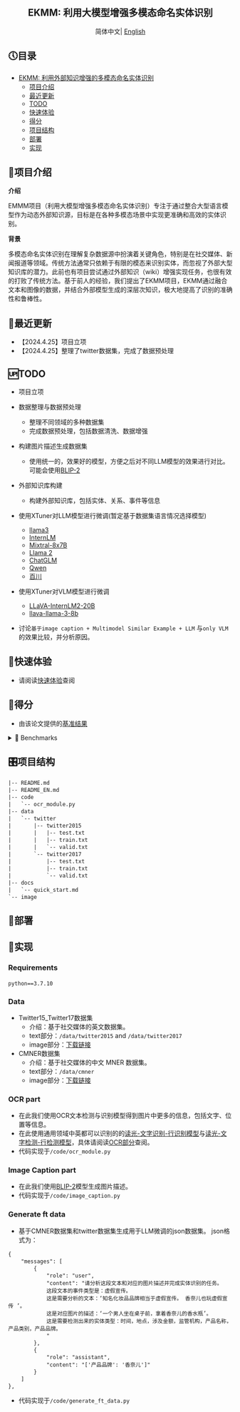 <div align="center"> 

## EKMM: 利用大模型增强多模态命名实体识别
</div>
<div align="center">
      简体中文| <a href="README_EN.md" >English</a>
  </div>

## 🕔目录
- [EKMM: 利用外部知识增强的多模态命名实体识别](#EKMM)
  - [项目介绍](#项目介绍)
  - [最近更新](#最近更新)
  - [TODO](#TODO)
  - [快速体验](#快速体验)
  - [得分](#得分)
  - [项目结构](#项目结构)
  - [部署](#部署)
  - [实现](#实现)

## 📠项目介绍
**介绍**

EMMM项目（利用大模型增强多模态命名实体识别）专注于通过整合大型语言模型作为动态外部知识源，目标是在各种多模态场景中实现更准确和高效的实体识别。

**背景**

多模态命名实体识别在理解复杂数据源中扮演着关键角色，特别是在社交媒体、新闻报道等领域。传统方法通常只依赖于有限的模态来识别实体，而忽视了外部大型知识库的潜力。此前也有项目尝试通过外部知识（wiki）增强实现任务，也很有效的打败了传统方法。基于前人的经验，我们提出了EKMM项目，EKMM通过融合文本和图像的数据，并结合外部模型生成的深层次知识，极大地提高了识别的准确性和鲁棒性。

## 🎇最近更新
- 【2024.4.25】项目立项
- 【2024.4.25】整理了twitter数据集，完成了数据预处理

## 🆙TODO

- 项目立项
- 数据整理与数据预处理
    - 整理不同领域的多种数据集
    - 完成数据预处理，包括数据清洗、数据增强
- 构建图片描述生成数据集
    - 使用统一的，效果好的模型，方便之后对不同LLM模型的效果进行对比。可能会使用[BLIP-2](https://github.com/huggingface/blog/blob/main/blip-2.md)
- 外部知识库构建
    - 构建外部知识库，包括实体、关系、事件等信息

- 使用XTuner对LLM模型进行微调(暂定基于数据集语言情况选择模型)
    - [llama3](https://github.com/InternLM/xtuner/tree/main/xtuner/configs/llama)
    - [InternLM](https://huggingface.co/internlm)
    - [Mixtral-8x7B](https://huggingface.co/mistralai)
    - [Llama 2](https://huggingface.co/)
    - [ChatGLM](https://huggingface.co/THUDM)
    - [Qwen](https://huggingface.co/Qwen)
    - [百川](https://huggingface.co/baichuan-inc) 
    

- 使用XTuner对VLM模型进行微调 
    - [LLaVA-InternLM2-20B](https://huggingface.co/xtuner/llava-internlm2-20b)
    - [llava-llama-3-8b](https://huggingface.co/xtuner/llava-llama-3-8b)

- 讨论`基于image caption + Multimodel Similar Example + LLM` 与`only VLM`的效果比较，并分析原因。

## 🔌快速体验
- 请阅读[快速体验](docs/quick_start.md)查阅

## 🌝得分
- 由该论文提供的[基准结果](https://github.com/zjukg/KG-MM-Survey?tab=readme-ov-file#multi-modal-named-entity-recognition)
<details>
    <summary>🔎 Benchmarks </summary>
<div align="center">
    <img src="figures/mnertab.png" width="45%" height="auto" />
</div>
</details>


## 🎛项目结构
```
|-- README.md
|-- README_EN.md
|-- code
|   `-- ocr_module.py
|-- data
|   `-- twitter
|       |-- twitter2015
|       |   |-- test.txt
|       |   |-- train.txt
|       |   `-- valid.txt
|       `-- twitter2017
|           |-- test.txt
|           |-- train.txt
|           `-- valid.txt
|-- docs
|   `-- quick_start.md
`-- image
```
## 🔧部署

## 📌实现

### Requirements

```
python==3.7.10
```

### Data
- Twitter15_Twitter17数据集
  - 介绍：基于社交媒体的英文数据集。
  - text部分：`/data/twitter2015` and `/data/twitter2017`
  - image部分：[下载链接](https://pan.baidu.com/s/15JN6BK9RBXyeLKZMV2vkCw?pwd=mner)
- CMNER数据集
  - 介绍：基于社交媒体的中文 MNER 数据集。
  - text部分：`/data/cmner`
  - image部分：[下载链接](https://pan.baidu.com/s/1AFKSoSOT9xB1vobvaVkwCw?pwd=mner)

### OCR part
- 在此我们使用OCR文本检测与识别模型得到图片中更多的信息，包括文字、位置等信息。
- 在此使用通用领域中英都可以识别的的[读光-文字识别-行识别模型](https://www.modelscope.cn/models/iic/cv_convnextTiny_ocr-recognition-general_damo/summary)与[读光-文字检测-行检测模型](https://www.modelscope.cn/models/iic/cv_resnet18_ocr-detection-db-line-level_damo/summary)，具体请阅读[OCR部分](https://modelscope.cn/headlines/article/42)查阅。
- 代码实现于`/code/ocr_module.py`

### Image Caption part
- 在此我们使用[BLIP-2](https://github.com/huggingface/blog/blob/main/blip-2.md)模型生成图片描述。
- 代码实现于`/code/image_caption.py`

### Generate ft data
- 基于CMNER数据集和twitter数据集生成用于LLM微调的json数据集。
json格式为：
```
{
    "messages": [
        {
            "role": "user",
            "content": "请分析这段文本和对应的图片描述并完成实体识别的任务。
            这段文本的事件类型是：虚假宣传。
            这是需要分析的文本：‘知名化妆品品牌相当于虚假宣传。 香奈儿也玩虚假宣传 ’。
            这是对应图片的描述：‘一个男人坐在桌子前，拿着香奈儿的香水瓶’。
            这是需要检测出来的实体类型：时间，地点，涉及金额，监管机构，产品名称，产品类别，产品品牌。
            "
        },
        {
            "role": "assistant",
            "content": "['产品品牌': '香奈儿']"
        }
    ]
},
```
- 代码实现于`/code/generate_ft_data.py`